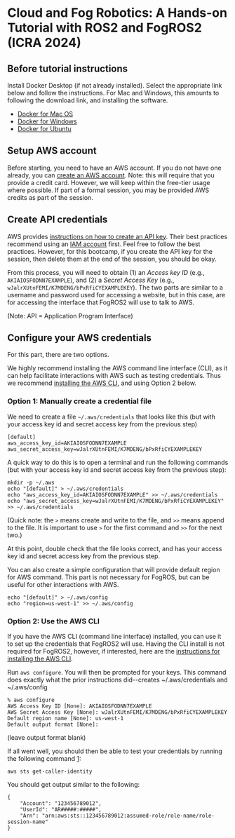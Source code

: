 # Cloud and Fog Robotics: A Hands-on Tutorial with ROS2 and FogROS2 (ICRA 2024)

## Before tutorial instructions

Install Docker Desktop (if not already installed).  Select the appropriate link below and follow the instructions.  For Mac and Windows, this amounts to following the download link, and installing the software.

* [Docker for Mac OS](https://docs.docker.com/desktop/install/mac-install/)
* [Docker for Windows](https://docs.docker.com/desktop/install/windows-install/)
* [Docker for Ubuntu](https://docs.docker.com/engine/install/ubuntu/)

## Setup AWS account

Before starting, you need to have an AWS account.  If you do not have one already, you can [create an AWS account](https://docs.aws.amazon.com/accounts/latest/reference/manage-acct-creating.html).  Note: this will require that you provide a credit card.  However, we will keep within the free-tier usage where possible.  If part of a formal session, you may be provided AWS credits as part of the session.

## Create API credentials

AWS provides [instructions on how to create an API key](https://docs.aws.amazon.com/IAM/latest/UserGuide/id_credentials_access-keys.html#Using_CreateAccessKey).  Their best practices recommend using an [IAM account](https://aws.amazon.com/premiumsupport/knowledge-center/create-access-key/) first.  Feel free to follow the best practices.  However, for this bootcamp, if you create the API key for the session, then delete them at the end of the session, you should be okay.

From this process, you will need to obtain (1) an *Access key ID* (e.g., `AKIAIOSFODNN7EXAMPLE`), and (2) a *Secret Access Key* (e.g., `wJalrXUtnFEMI/K7MDENG/bPxRfiCYEXAMPLEKEY`).  The two parts are similar to a username and password used for accessing a website, but in this case, are for accessing the interface that FogROS2 will use to talk to AWS.

(Note: API = Application Program Interface)

## Configure your AWS credentials

For this part, there are two options.

We highly recommend installing the AWS command line interface (CLI), as it can help facilitate interactions with AWS such as testing credentials.  Thus we recommend [installing the AWS CLI](https://docs.aws.amazon.com/cli/latest/userguide/getting-started-install.html), and using Option 2 below.

### Option 1: Manually create a credential file

We need to create a file `~/.aws/credentials` that looks like this (but with your access key id and secret access key from the previous step)
```
[default]
aws_access_key_id=AKIAIOSFODNN7EXAMPLE
aws_secret_access_key=wJalrXUtnFEMI/K7MDENG/bPxRfiCYEXAMPLEKEY
```

A quick way to do this is to open a terminal and run the following commands (but with your access key id and secret access key from the previous step):
```
mkdir -p ~/.aws
echo "[default]" > ~/.aws/credentials
echo "aws_access_key_id=AKIAIOSFODNN7EXAMPLE" >> ~/.aws/credentials
echo "aws_secret_access_key=wJalrXUtnFEMI/K7MDENG/bPxRfiCYEXAMPLEKEY" >> ~/.aws/credentials
```
(Quick note: the `>` means create and write to the file, and `>>` means append to the file.  It is important to use `>` for the first command and `>>` for the next two.)

At this point, double check that the file looks correct, and has your access key id and secret access key from the previous step.

You can also create a simple configuration that will provide default region for AWS command.  This part is not necessary for FogROS, but can be useful for other interactions with AWS.
```
echo "[default]" > ~/.aws/config
echo "region=us-west-1" >> ~/.aws/config
```

### Option 2: Use the AWS CLI

If you have the AWS CLI (command line interface) installed, you can use it to set up the credentials that FogROS2 will use.  Having the CLI install is not required for FogROS2, however, if interested, here are the [instructions for installing the AWS CLI](https://docs.aws.amazon.com/cli/latest/userguide/getting-started-install.html).

Run `aws configure`.  You will then be prompted for your keys.  This command does exactly what the prior instructions did--creates ~/.aws/credentials and ~/.aws/config

```
% aws configure
AWS Access Key ID [None]: AKIAIOSFODNN7EXAMPLE
AWS Secret Access Key [None]: wJalrXUtnFEMI/K7MDENG/bPxRfiCYEXAMPLEKEY
Default region name [None]: us-west-1
Default output format [None]:
```
(leave output format blank)

If all went well, you should then be able to test your credentials by running the following command [1](https://stackoverflow.com/a/42241040):

```
aws sts get-caller-identity
```

You should get output similar to the following:
```
{
    "Account": "123456789012", 
    "UserId": "AR#####:#####", 
    "Arn": "arn:aws:sts::123456789012:assumed-role/role-name/role-session-name"
}
```
